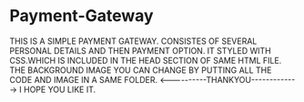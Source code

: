 # Payment-Gateway
THIS IS A SIMPLE PAYMENT GATEWAY.
CONSISTES OF SEVERAL PERSONAL DETAILS AND THEN PAYMENT OPTION.
IT STYLED WITH CSS.WHICH IS INCLUDED IN THE HEAD SECTION OF SAME HTML FILE.
THE BACKGROUND IMAGE YOU CAN CHANGE BY PUTTING ALL THE CODE AND IMAGE IN A SAME FOLDER.
<----------THANKYOU------------->
I HOPE YOU LIKE IT.
